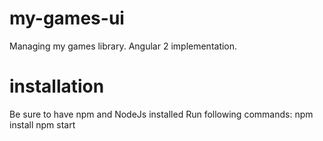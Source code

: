 # my-games-ui
Managing my games library. Angular 2 implementation.

# installation
Be sure to have npm and NodeJs installed
Run following commands:
npm install
npm start
